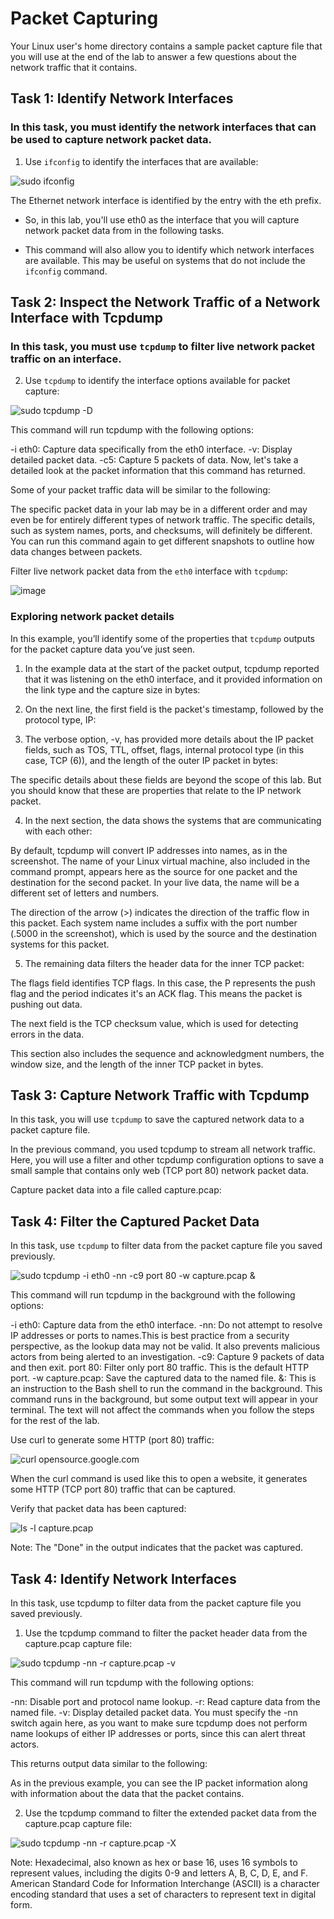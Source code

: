 # Packet Capturing

Your Linux user's home directory contains a sample packet capture file that you will use at the end of the lab to answer a few questions about the network traffic that it contains.

## Task 1: Identify Network Interfaces

### In this task, you must identify the network interfaces that can be used to capture network packet data.

1. Use `ifconfig` to identify the interfaces that are available:

![sudo ifconfig](https://github.com/user-attachments/assets/08029208-9a53-4c8f-a84e-1b41383b0468)

The Ethernet network interface is identified by the entry with the eth prefix.

* So, in this lab, you'll use eth0 as the interface that you will capture network packet data from in the following tasks.

* This command will also allow you to identify which network interfaces are available. This may be useful on systems that do not include the `ifconfig` command.

## Task 2: Inspect the Network Traffic of a Network Interface with Tcpdump

### In this task, you must use `tcpdump` to filter live network packet traffic on an interface.

2. Use `tcpdump` to identify the interface options available for packet capture:

![sudo tcpdump -D](https://github.com/user-attachments/assets/58a5358b-075b-4510-978b-55bacdda0c0b)

This command will run tcpdump with the following options:

-i eth0: Capture data specifically from the eth0 interface.
-v: Display detailed packet data.
-c5: Capture 5 packets of data.
Now, let's take a detailed look at the packet information that this command has returned.

Some of your packet traffic data will be similar to the following:

The specific packet data in your lab may be in a different order and may even be for entirely different types of network traffic. The specific details, such as system names, ports, and checksums, will definitely be different. You can run this command again to get different snapshots to outline how data changes between packets.

Filter live network packet data from the `eth0` interface with `tcpdump`:

![image](https://github.com/user-attachments/assets/aed57c31-0f05-49f0-8d16-35386b94d4ff)

### Exploring network packet details 

In this example, you’ll identify some of the properties that `tcpdump` outputs for the packet capture data you’ve just seen.

1. In the example data at the start of the packet output, tcpdump reported that it was listening on the eth0 interface, and it provided information on the link type and the capture size in bytes:

2. On the next line, the first field is the packet's timestamp, followed by the protocol type, IP:

3. The verbose option, -v, has provided more details about the IP packet fields, such as TOS, TTL, offset, flags, internal protocol type (in this case, TCP (6)), and the length of the outer IP packet in bytes:

The specific details about these fields are beyond the scope of this lab. But you should know that these are properties that relate to the IP network packet.

4. In the next section, the data shows the systems that are communicating with each other:

By default, tcpdump will convert IP addresses into names, as in the screenshot. The name of your Linux virtual machine, also included in the command prompt, appears here as the source for one packet and the destination for the second packet. In your live data, the name will be a different set of letters and numbers.

The direction of the arrow (>) indicates the direction of the traffic flow in this packet. Each system name includes a suffix with the port number (.5000 in the screenshot), which is used by the source and the destination systems for this packet.

5. The remaining data filters the header data for the inner TCP packet:

The flags field identifies TCP flags. In this case, the P represents the push flag and the period indicates it's an ACK flag. This means the packet is pushing out data.

The next field is the TCP checksum value, which is used for detecting errors in the data.

This section also includes the sequence and acknowledgment numbers, the window size, and the length of the inner TCP packet in bytes.

## Task 3: Capture Network Traffic with Tcpdump

In this task, you will use `tcpdump` to save the captured network data to a packet capture file.

In the previous command, you used tcpdump to stream all network traffic. Here, you will use a filter and other tcpdump configuration options to save a small sample that contains only web (TCP port 80) network packet data.

Capture packet data into a file called capture.pcap:


## Task 4: Filter the Captured Packet Data

In this task, use `tcpdump` to filter data from the packet capture file you saved previously.

![sudo tcpdump -i eth0 -nn -c9 port 80 -w capture.pcap &](https://github.com/user-attachments/assets/67f6c9f8-8c25-4960-879c-4aa8e7994caf)

This command will run tcpdump in the background with the following options:

-i eth0: Capture data from the eth0 interface.
-nn: Do not attempt to resolve IP addresses or ports to names.This is best practice from a security perspective, as the lookup data may not be valid. It also prevents malicious actors from being alerted to an investigation.
-c9: Capture 9 packets of data and then exit.
port 80: Filter only port 80 traffic. This is the default HTTP port.
-w capture.pcap: Save the captured data to the named file.
&: This is an instruction to the Bash shell to run the command in the background.
This command runs in the background, but some output text will appear in your terminal. The text will not affect the commands when you follow the steps for the rest of the lab.

Use curl to generate some HTTP (port 80) traffic:

![curl opensource.google.com](https://github.com/user-attachments/assets/930d87d0-c9ce-446e-8e64-9d61bc3e6bd3)

When the curl command is used like this to open a website, it generates some HTTP (TCP port 80) traffic that can be captured.

Verify that packet data has been captured:

![ls -l capture.pcap](https://github.com/user-attachments/assets/261a64aa-bb04-4e86-baa3-3676353d8c24)

Note: The "Done" in the output indicates that the packet was captured.

## Task 4: Identify Network Interfaces

In this task, use tcpdump to filter data from the packet capture file you saved previously.

1. Use the tcpdump command to filter the packet header data from the capture.pcap capture file:

![sudo tcpdump -nn -r capture.pcap -v](https://github.com/user-attachments/assets/25a3ad38-cf34-4b15-8591-cb8a8be719d8)

This command will run tcpdump with the following options:

-nn: Disable port and protocol name lookup.
-r: Read capture data from the named file.
-v: Display detailed packet data.
You must specify the -nn switch again here, as you want to make sure tcpdump does not perform name lookups of either IP addresses or ports, since this can alert threat actors.

This returns output data similar to the following:


As in the previous example, you can see the IP packet information along with information about the data that the packet contains.

2. Use the tcpdump command to filter the extended packet data from the capture.pcap capture file:

![sudo tcpdump -nn -r capture.pcap -X](https://github.com/user-attachments/assets/61f93e38-aa09-4516-865d-6964ac10e6e6)

Note: Hexadecimal, also known as hex or base 16, uses 16 symbols to represent values, including the digits 0-9 and letters A, B, C, D, E, and F. American Standard Code for Information Interchange (ASCII) is a character encoding standard that uses a set of characters to represent text in digital form.
